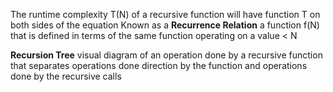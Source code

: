 The runtime complexity T(N) of a recursive function will have function T on both sides of the equation 
Known as a **Recurrence Relation**
	a function f(N) that is defined in terms of the same function operating on a value < N

**Recursion Tree**
	visual diagram of an operation done by a recursive function that separates operations done direction by the function and operations done by the recursive calls 
